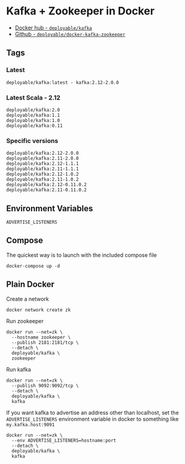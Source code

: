 # Kafka + Zookeeper in Docker

- [Docker hub - `deployable/kafka`](https://hub.docker.com/r/deployable/kafka/)
- [Github - `deployable/docker-kafka-zookeeper`](https://github.com/deployable/docker-kafka-zookeeper)

## Tags

### Latest
```
deployable/kafka:latest - kafka:2.12-2.0.0
```

### Latest Scala - 2.12
```
deployable/kafka:2.0
deployable/kafka:1.1
deployable/kafka:1.0
deployable/kafka:0.11
```

### Specific versions
```
deployable/kafka:2.12-2.0.0
deployable/kafka:2.11-2.0.0
deployable/kafka:2.12-1.1.1
deployable/kafka:2.11-1.1.1
deployable/kafka:2.12-1.0.2
deployable/kafka:2.11-1.0.2
deployable/kafka:2.12-0.11.0.2
deployable/kafka:2.11-0.11.0.2
```

## Environment Variables

`ADVERTISE_LISTENERS`

## Compose

The quickest way is to launch with the included compose file

    docker-compose up -d

## Plain Docker

Create a network

    docker network create zk

Run zookeeper

    docker run --net=zk \
      --hostname zookeeper \
      --publish 2181:2181/tcp \
      --detach \
      deployable/kafka \
      zookeeper

Run kafka

    docker run --net=zk \
      --publish 9092:9092/tcp \
      --detach \
      deployable/kafka \
      kafka

If you want kafka to advertise an address other than localhost, set  the 
 `ADVERTISE_LISTENERS` environment variable in docker to something like `my.kafka.host:9091`

    docker run --net=zk \
      --env ADVERTISE_LISTENERS=hostname:port
      --detach \
      deployable/kafka \
      kafka


